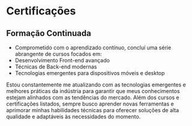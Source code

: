 # Certificações 

## Formação Continuada
- Comprometido com o aprendizado contínuo, concluí uma série abrangente de cursos focados em:
- Desenvolvimento Front-end avançado
- Técnicas de Back-end modernas
- Tecnologias emergentes para dispositivos móveis e desktop

Estou constantemente me atualizando com as tecnologias emergentes e melhores práticas da indústria para garantir que meus conhecimentos estejam alinhados com as tendências do mercado. Além dos cursos e certificações listados, sempre busco aprender novas ferramentas e aprimorar minhas habilidades técnicas para oferecer soluções de alta qualidade e adaptáveis às necessidades do momento.
